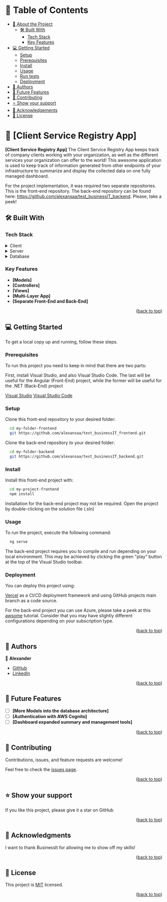 <a name="readme-top"></a>

# 📗 Table of Contents

- [📖 About the Project](#about-project)
  - [🛠 Built With](#built-with)
    - [Tech Stack](#tech-stack)
    - [Key Features](#key-features)
- [💻 Getting Started](#getting-started)
  - [Setup](#setup)
  - [Prerequisites](#prerequisites)
  - [Install](#install)
  - [Usage](#usage)
  - [Run tests](#run-tests)
  - [Deployment](#triangular_flag_on_post-deployment)
- [👥 Authors](#authors)
- [🔭 Future Features](#future-features)
- [🤝 Contributing](#contributing)
- [⭐️ Show your support](#support)
- [🙏 Acknowledgements](#acknowledgements)
- [📝 License](#license)

# 📖 [Client Service Registry App] <a name="about-project"></a>

**[Client Service Registry App]**
The Client Service Registry App keeps track of company clients working with your organization, as well as the different services your organization can offer to the world! This awesome application is used to keep track of information generated from other endpoints of your infrastructure to summarize and display the collected data on one fully managed dashboard.

For the project implementation, it was required two separate repositories. This is the front-end repository. The back-end repository can be found here: https://github.com/alexansaa/test_businessIT_backend. Please, take a peek!

## 🛠 Built With <a name="built-with"></a>

### Tech Stack <a name="tech-stack"></a>

<details>
  <summary>Client</summary>
  <ul>
    <li><a href="https://developer.mozilla.org/en-US/docs/Web/HTML">HTML</a></li>
     <li><a href="https://developer.mozilla.org/en-US/docs/Web/css">CSS</a></li>
  </ul>
</details>

<details>
  <summary>Server</summary>
  <ul>
    <li><a href="https://learn.microsoft.com/es-es/dotnet/core/introduction">ASP.NET core</a></li>
  </ul>
</details>

<details>
<summary>Database</summary>
  <ul>
    <li><a href="https://www.w3schools.com/sql/sql_intro.asp">SQL</a></li>
  </ul>
</details>

### Key Features <a name="key-features"></a>

- **[Models]**
- **[Controllers]**
- **[Views]**
- **[Multi-Layer App]**
- **[Separate Front-End and Back-End]**

<p align="right">(<a href="#readme-top">back to top</a>)</p>

## 💻 Getting Started <a name="getting-started"></a>

To get a local copy up and running, follow these steps.

### Prerequisites

To run this project you need to keep in mind that there are two parts:

First, install Visual Studio, and also Visual Studio Code. The last will be useful for the Angular (Front-End) project, while the former will be useful for the .NET (Back-End) project

<a href="https://visualstudio.microsoft.com/es/downloads/">Visual Studio</a>
<a href="https://code.visualstudio.com/">Visual Studio Code</a>

### Setup

Clone this front-end repository to your desired folder:

```sh
  cd my-folder-frontend
  git https://github.com/alexansaa/test_businessIT_frontend.git
```

Clone the back-end repository to your desired folder:

```sh
  cd my-folder-backend
  git https://github.com/alexansaa/test_businessIT_backend.git
```

### Install

Install this front-end project with:

```sh
  cd my-project-frontend
  npm install
```

Installation for the back-end project may not be required. Open the project by double-clicking on the solution file (.sln)

### Usage

To run the project, execute the following command:

```sh
  ng serve
```

The back-end project requires you to compile and run depending on your local environment. This may be achieved by clicking the green "play" button at the top of the Visual Studio toolbar.


### Deployment

You can deploy this project using:

<a href="https://vercel.com/">Vercel</a> as a CI/CD deployment framework and using GitHub projects main branch as a code source.
 
For the back-end project you can use Azure, please take a peek at this <a href="https://www.youtube.com/watch?v=EKqXAMLsnKQ&t=642s">awsome</a> tutorial. Consider that you may have slightly different configurations depending on your subscription type.

<p align="right">(<a href="#readme-top">back to top</a>)</p>

<!-- AUTHORS -->

## 👥 Authors <a name="authors"></a>

👤 **Alexander**

- [GitHub](https://github.com/alexansaa)
- [LinkedIn](https://www.linkedin.com/in/alexander-saavedra-garcia/)

<p align="right">(<a href="#readme-top">back to top</a>)</p>

<!-- FUTURE FEATURES -->

## 🔭 Future Features <a name="future-features"></a>

- [ ] **[More Models into the database architecture]**
- [ ] **[Authentication with AWS Cognito]**
- [ ] **[Dashboard expanded summary and management tools]**

<p align="right">(<a href="#readme-top">back to top</a>)</p>

<!-- CONTRIBUTING -->

## 🤝 Contributing <a name="contributing"></a>

Contributions, issues, and feature requests are welcome!

Feel free to check the [issues page](https://github.com/alexansaa/test_businessIT_frontend/issues).

<p align="right">(<a href="#readme-top">back to top</a>)</p>

## ⭐️ Show your support <a name="support"></a>

If you like this project, please give it a star on GitHub

<p align="right">(<a href="#readme-top">back to top</a>)</p>

## 🙏 Acknowledgments <a name="acknowledgements"></a>

I want to thank BusinessIt for allowing me to show off my skills!

<p align="right">(<a href="#readme-top">back to top</a>)</p>

<!-- LICENSE -->

## 📝 License <a name="license"></a>

This project is [MIT](./LICENSE.md) licensed.

<p align="right">(<a href="#readme-top">back to top</a>)</p>

